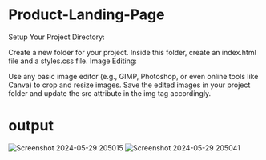 # Product-Landing-Page
Setup Your Project Directory:

Create a new folder for your project. Inside this folder, create an index.html file and a styles.css file. Image Editing:

Use any basic image editor (e.g., GIMP, Photoshop, or even online tools like Canva) to crop and resize images. Save the edited images in your project folder and update the src attribute in the img tag accordingly.
# output
![Screenshot 2024-05-29 205015](https://github.com/Gayathri-g-k/Product-Landing-Page/assets/171166517/38b30fa7-936e-4bab-8d46-6b4b53f6b50d)
![Screenshot 2024-05-29 205041](https://github.com/Gayathri-g-k/Product-Landing-Page/assets/171166517/51bccc37-5269-4929-90b1-fd997ea82d2a)

